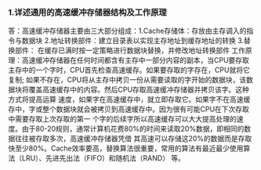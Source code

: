 ### 1.详述通用的高速缓冲存储器结构及工作原理
答：高速缓冲存储器主要由三大部分组成：1.Cache存储体：存放由主存调入的指令与数据块 2.地址转换部件：建立目录表以实现主存地址到缓存地址的转换 3.替换部件：    在缓存已满时按一定策略进行数据块替换，并修改地址转换部件
   工作原理：高速缓冲存储器在任何时间都含有主存中一部分内容的副本，当CPU要存取主存中的一个字时，CPU首先检查高速缓存。如果要存取的字存在，CPU就将它复制;
   如果不存在，CPU将从主存中拷贝一份从需要读取的字开始的数据块，该数据块将覆盖高速缓存中的内容。然后CPU存取高速缓冲存储器并拷贝该字。这种方式将提高运算    速度，如果字在高速缓存中，就立即存取它。如果字不在高速缓存中，字或整个数据块就会被拷贝到高速缓存中。因为很有可能CPU在下次存取中需要存取上次存取的第一    个字的后续字所以高速缓存可以大大提高处理的速度。由于80-20规则，通常计算机花费80%的时间来读取20%数据，即相同的数据往往被存取多次，高速缓冲存储器凭借    其高速可以存储这20%的数据而是存取快至少80%。Cache效率要高，替换算法很重要，常用的算法有最近最少使用算法（LRU）、先进先出法（FIFO）和随机法（RAND）    等。
